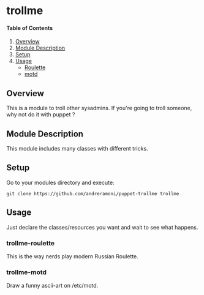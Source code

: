 # trollme

#### Table of Contents

1. [Overview](#overview)
2. [Module Description](#module-description)
3. [Setup](#Setup)
4. [Usage](#usage)
    * [Roulette](#trollme-roulette)
    * [motd](#trollme-motd)

## Overview

This is a module to troll other sysadmins.
If you're going to troll someone, why not do it with puppet ?

## Module Description

This module includes many classes with different tricks.

## Setup
Go to your modules directory and execute:

~~~shell
git clone https://github.com/andreramoni/puppet-trollme trollme
~~~

## Usage

Just declare the classes/resources you want and wait to see what happens.

### trollme-roulette

This is the way nerds play modern Russian Roulette.

### trollme-motd

Draw a funny ascii-art on /etc/motd.
